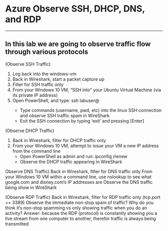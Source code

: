 # Azure Observe SSH, DHCP, DNS, and RDP
---
In this lab we are going to observe traffic flow through various protocols 
---

(Observe SSH Traffic)
1. Log back into the windows-vm
2. Back in Wireshark, start a packet capture up
3. Filter for SSH traffic only
4. From your Windows 10 VM, “SSH into” your Ubuntu Virtual Machine (via its private IP address)
5. Open PowerShell, and type: ssh labuser@<private IP address>
   - Type commands (username, pwd, etc) into the linux SSH connection and observe SSH traffic spam in WireShark
   - Exit the SSH connection by typing ‘exit’ and pressing [Enter]

(Observe DHCP Traffic)
1. Back in Wireshark, filter for DHCP traffic only
2. From your Windows 10 VM, attempt to issue your VM a new IP address from the command line
   - Open PowerShell as admin and run: ipconfig /renew
   - Observe the DHCP traffic appearing in WireShark

Observe DNS Traffic)
Back in Wireshark, filter for DNS traffic only
From your Windows 10 VM within a command line, use nslookup to see what google.com and disney.com’s IP addresses are
Observe the DNS traffic being show in WireShark

(Observe RDP Traffic)
Back in Wireshark, filter for RDP traffic only (tcp.port == 3389)
Observe the immediate non-stop spam of traffic? Why do you think it’s non-stop spamming vs only showing traffic when you do an activity?
Answer: because the RDP (protocol) is constantly showing you a live stream from one computer to another, therefor traffic is always being transmitted
